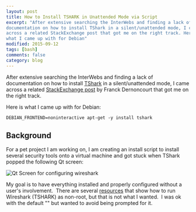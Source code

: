```yaml
---
layout: post
title: How to Install TSHARK in Unattended Mode via Script
excerpt: "After extensive searching the InterWebs and finding a lack of
documentation on how to install TShark in a silent/unattended mode, I came
across a related StackExchange post that got me on the right track. Here is
what I came up with for Debian"
modified: 2015-09-12
tags: [bash]
comments: false
category: blog
---
```


After extensive searching the InterWebs and finding a lack of documentation on
how to install <a href="https://www.wireshark.org/docs/man-pages/tshark.html"
target="_blank" rel="noopener">TShark</a> in a silent/unattended mode, I came
across a related <a
href="http://superuser.com/questions/164553/automatically-answer-yes-when-using-
apt-get-install" target="_blank" rel="noopener">StackExchange post</a>
by Franck Dernoncourt that got me on the right track.  

Here is what I came up with for Debian:

```
DEBIAN_FRONTEND=noninteractive apt-get -y install tshark
```
## Background

For a pet project I am working on, I am creating an install script to install
several security tools onto a virtual machine and got stuck when TShark 
popped the following Qt screen:

![Qt Screen for configuring
wireshark](/images/Configuring_wireshark-common-1-300x120.png)

My goal is to have everything installed and properly configured without a
user's involvement.  There are several <a
href="http://superuser.com/questions/319865/how-to-set-up-wireshark-to-run-witho
ut-root-on-debian" target="_blank" rel="noopener">resources</a> that show how
to run Wireshark (TSHARK) as non-root, but that is not what I wanted.  I was
ok with the default "<No>" but wanted to avoid being prompted for it.
